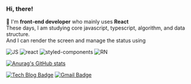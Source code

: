 ### Hi, there!

🌱 I'm **front-end developer** who mainly uses **React**  
These days, I am studying core javascript, typescript, algorithm, and data structure.  
And I can render the screen and manage the status using

![JS](https://img.shields.io/badge/-JavaScript-333?logo=javascript)
![react](https://img.shields.io/badge/-React-333?logo=react)
![styled-components](https://img.shields.io/badge/-styled--components-333?logo=styled-components)
![RN](https://img.shields.io/badge/-React--Native-333?logo=react)

[![Anurag's GitHub stats](https://github-readme-stats.vercel.app/api?username=yesl-kim&hide=stars,issues)](https://github.com/anuraghazra/github-readme-stats)

[![Tech Blog Badge](http://img.shields.io/badge/-Tech%20blog-black?style=flat-square&logo=github&link=https://zzsza.github.io/)](https://yesl-kim.github.io/)
[![Gmail Badge](https://img.shields.io/badge/Gmail-d14836?style=flat-square&logo=Gmail&logoColor=white&link=mailto:snugyun01@gmail.com)](mailto:yesl00k624@gmail.com)




<!--
**yesl-kim/yesl-kim** is a ✨ _special_ ✨ repository because its `README.md` (this file) appears on your GitHub profile.

Here are some ideas to get you started:

- 🔭 I’m currently working on ...
- 🌱 I’m currently learning ...
- 👯 I’m looking to collaborate on ...
- 🤔 I’m looking for help with ...
- 💬 Ask me about ...
- 📫 How to reach me: ...
- 😄 Pronouns: ...
- ⚡ Fun fact: ...
-->
